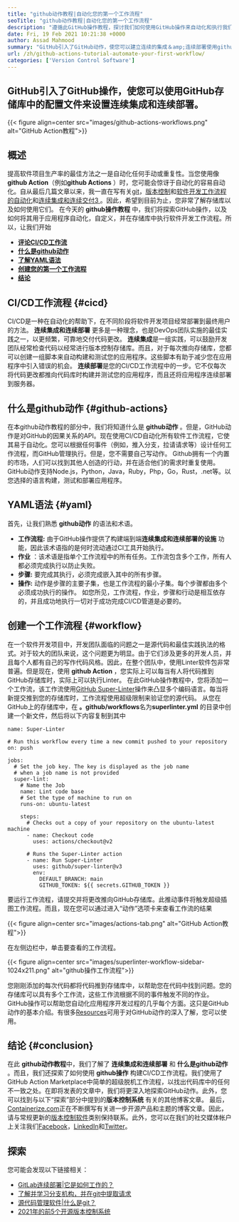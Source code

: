 ```yaml
---
title: "github动作教程|自动化您的第一个工作流程" 
seoTitle: "github动作教程|自动化您的第一个工作流程" 
description: "遵循此GitHub操作教程，探讨我们如何使用GitHub操作来自动化和执行我们的软件开发工作流程。" 
date: Fri, 19 Feb 2021 10:21:38 +0000
author: Assad Mahmood
summary: "GitHub引入了GitHub动作，使您可以建立连续的集成＆amp;连续部署使用github存储库中的配置文件。" 
url: /zh/github-actions-tutorial-automate-your-first-workflow/
categories: ['Version Control Software']
---
```


## GitHub引入了GitHub操作，使您可以使用GitHub存储库中的配置文件来设置连续集成和连续部署。

{{< figure align=center src="images/github-actions-workflows.png" alt="GitHub Action教程">}}


## 概述
提高软件项目生产率的最佳方法之一是自动化任何手动或重复性。当您使用像 **github Action**（例如**github Actions** ）时，您可能会惊讶于自动化的容易自动化。自从最后几篇文章以来，我一直在写有关[git][1]，[版本控制][1]和[软件开发工作流程的自动化][2]和[连续集成和连续交付][3][3 ]。因此，希望到目前为止，您非常了解存储库以及如何使用它们。
在今天的 **github操作教程** 中，我们将探索GitHub操作，以及如何将其用于应用程序自动化，自定义，并在存储库中执行软件开发工作流程。所以，让我们开始
* **[评论CI/CD工作流][4]** 
* **[什么是github动作][5]** 
* **[了解YAML语法][6]** 
* **[创建您的第一个工作流程][7]** 
* **[结论][8]** 

## CI/CD工作流程 {#cicd}

CI/CD是一种在自动化的帮助下，在不同阶段将软件开发项目经常部署到最终用户的方法。 **连续集成和连续部署** 更多是一种理念，也是DevOps团队实施的最佳实践之一，以更频繁，可靠地交付代码更改。
**连续集成**是一组实践，可以鼓励开发团队经常检查代码以经常进行版本控制存储库。而且，对于每次推向存储库，您都可以创建一组脚本来自动构建和测试您的应用程序。这些脚本有助于减少您在应用程序中引入错误的机会。
**连续部署**是您的CI/CD工作流程中的一步。它不仅每次将代码更改都推向代码库时构建并测试您的应用程序，而且还将应用程序连续部署到服务器。

## 什么是github动作 {#github-actions}

在本github动作教程的部分中，我们将知道什么是 **github动作** 。但是，GitHub动作是对GitHub的因果关系的API。现在使用CI/CD自动化所有软件工作流程，它使其易于自动化。您可以根据任何事件（例如，推入分支，拉请请求等）设计任何工作流程，而GitHub管理执行。但是，您不需要自己写动作。 Github拥有一个内置的市场，人们可以找到其他人创造的行动，并在适合他们的需求时重复使用。 GitHub动作支持Node.js，Python，Java，Ruby，Php，Go，Rust，.net等。以您选择的语言构建，测试和部署应用程序。

## YAML语法 {#yaml}

首先，让我们熟悉 **github动作** 的语法和术语。
* **工作流程:** 由于GitHub操作提供了构建端到端**连续集成和连续部署的设施** 功能，因此该术语指的是何时流动通过CI工具开始执行。
* **作业** ：该术语是指单个工作流程中的所有任务。工作流包含多个工作，所有人都必须完成执行以防止失败。
* **步骤:**  要完成其执行，必须完成嵌入其中的所有步骤。
* **操作:**  动作是步骤的主要子集，也是工作流程的最小子集。每个步骤都由多个必须成功执行的操作。
如您所见，工作流程，作业，步骤和行动是相互依存的，并且成功地执行一切对于成功完成CI/CD管道是必要的。

## 创建一个工作流程 {#workflow}

在一个软件开发项目中，开发团队面临的问题之一是源代码和最佳实践执法的格式。对于较大的团队来说，这个问题更为明显。由于它们涉及更多的开发人员，并且每个人都有自己的写作代码风格。因此，在整个团队中，使用Linter软件包非常普遍。但是现在，使用 **github Action** ，您实际上可以每当有人将代码推到GitHub存储库时，实际上可以执行Linter。
在此GitHub操作教程中，您将添加一个工作流，该工作流使用[GitHub Super-Linter][9]操作来凸显多个编码语言。每当将新提交推到您的存储库时，工作流程使用超级限制来验证您的源代码。
从您在GitHub上的存储库中，在 **。github/workflows**名为**superlinter.yml** 的目录中创建一个新文件，然后将以下内容复制到其中
```
name: Super-Linter

# Run this workflow every time a new commit pushed to your repository
on: push

jobs:
  # Set the job key. The key is displayed as the job name
  # when a job name is not provided
  super-lint:
    # Name the Job
    name: Lint code base
    # Set the type of machine to run on
    runs-on: ubuntu-latest

    steps:
      # Checks out a copy of your repository on the ubuntu-latest machine
      - name: Checkout code
        uses: actions/checkout@v2

      # Runs the Super-Linter action
      - name: Run Super-Linter
        uses: github/super-linter@v3
        env:
          DEFAULT_BRANCH: main
          GITHUB_TOKEN: ${{ secrets.GITHUB_TOKEN }}
```
要运行工作流程，请提交并将更改推向GitHub存储库。此推动事件将触发超级插图工作流程。而且，现在您可以通过进入“动作”选项卡来查看工作流的结果

{{< figure align=center src="images/actions-tab.png" alt="GitHub Action教程">}}

在左侧边栏中，单击要查看的工作流程。

{{< figure align=center src="images/superlinter-workflow-sidebar-1024x211.png" alt="github操作工作流程">}}

您刚刚添加的每次代码都将代码推到存储库中，以帮助您在代码中找到问题。您的存储库可以具有多个工作流，这些工作流根据不同的事件触发不同的作业。 GitHub操作可以帮助您自动化应用程序开发过程的几乎每个方面。这只是GitHub动作的基本介绍。有很多[Resources][10]可用于对GitHub动作的深入了解，您可以使用。

## 结论 {#conclusion}

在此 **github动作教程**中，我们了解了 **连续集成和连续部署** 和 **什么是github动作** 。而且，我们还探索了如何使用 **github操作** 构建CI/CD工作流程。我们使用了GitHub Action Marketplace中简单的超级脱机工作流程，以找出代码库中的任何不一致之处。在即将发表的文章中，我们将更深入地探索GitHub动作。此外，您可以找到与以下“探索”部分中提到的**版本控制系统** 有关的其他博客文章。
最后，[Containerize.com][11]正在不断撰写有关进一步开源产品和主题的博客文章。因此，请与常规更新的[版本控制软件][12]类别保持联系。此外，您可以在我们的社交媒体帐户上关注我们[Facebook][13]，[LinkedIn][14]和[Twitter][15]。

## 探索
您可能会发现以下链接相关：
  * [GitLab连续部署|它是如何工作的？][16]
  * [了解并学习分支机构，并在git中提取请求][2]
  * [源代码管理软件|什么是git？][17]
  * [2021年的前5个开源版本控制系统][18]



[1]: https://blog.containerize.com/2021/01/08/guide-to-version-control-and-source-code-management-using-git/
[2]: https://blog.containerize.com/version-control-software/understand-and-learn-branches-and-pull-requests-in-git/
[3]: https://blog.containerize.com/version-control-software/gitlab-continuous-deployment-how-it-works/
[4]: #cicd
[5]: #github-actions
[6]: #yaml
[7]: #workflow
[8]: #conclusion
[9]: https://github.com/github/super-linter
[10]: https://docs.github.com/en/actions/learn-github-actions
[11]: https://www.containerize.com/
[12]: https://products.containerize.com/version-control/
[13]: https://web.facebook.com/containerize
[14]: https://www.linkedin.com/company/containerize/
[15]: https://twitter.com/containerize_co
[16]: https://blog.containerize.com/version-control-software/gitlab-continuous-deployment-how-it-works/
[17]: https://blog.containerize.com/version-control-software/source-code-management-software-what-is-git/
[18]: https://blog.containerize.com/version-control-software/top-5-open-source-version-control-systems-in-2021/
